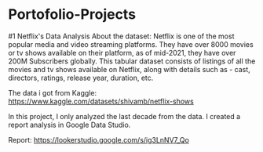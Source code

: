# Portofolio-Projects

#1 Netflix's Data Analysis
About the dataset:  Netflix is one of the most popular media and video streaming platforms. They have over 8000 movies or tv shows available on their platform, as of mid-2021, they have over 200M Subscribers globally. This tabular dataset consists of listings of all the movies and tv shows available on Netflix, along with details such as - cast, directors, ratings, release year, duration, etc.

The data i got from Kaggle: https://www.kaggle.com/datasets/shivamb/netflix-shows 

In this project, I only analyzed the last decade from the data. I created a report analysis in Google Data Studio.

Report: https://lookerstudio.google.com/s/ig3LnNV7_Qo
